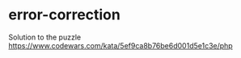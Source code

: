 # error-correction
Solution to the puzzle https://www.codewars.com/kata/5ef9ca8b76be6d001d5e1c3e/php